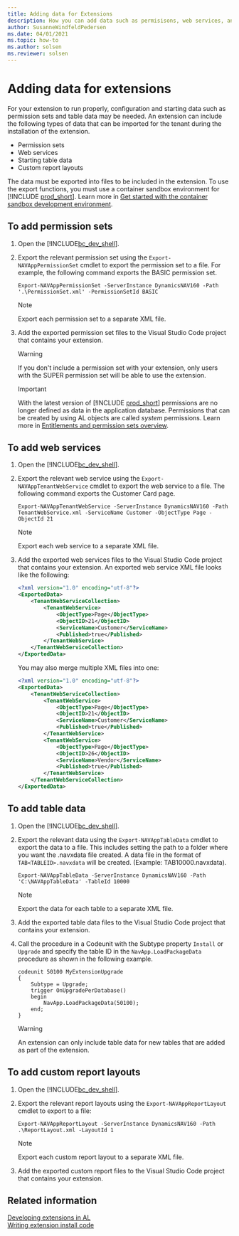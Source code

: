```yaml
---
title: Adding data for Extensions
description: How you can add data such as permisisons, web services, and table data for an extension.
author: SusanneWindfeldPedersen
ms.date: 04/01/2021
ms.topic: how-to
ms.author: solsen
ms.reviewer: solsen
---
```


# Adding data for extensions

For your extension to run properly, configuration and starting data such as permission sets and table data may be needed. An extension can include the following types of data that can be imported for the tenant during the installation of the extension.

- Permission sets
- Web services
- Starting table data
- Custom report layouts

The data must be exported into files to be included in the extension. To use the export functions, you must use a container sandbox environment for [!INCLUDE [prod_short](includes/prod_short.md)]. Learn more in [Get started with the container sandbox development environment](devenv-get-started-container-sandbox.md).

## To add permission sets

1. Open the [!INCLUDE[bc_dev_shell](includes/bc_dev_shell.md)].
2. Export the relevant permission set using the `Export-NAVAppPermissionSet` cmdlet to export the permission set to a file. For example, the following command exports the BASIC permission set.

    `Export-NAVAppPermissionSet -ServerInstance DynamicsNAV160 -Path '.\PermissionSet.xml' -PermissionSetId BASIC`

    > [!NOTE]  
    > Export each permission set to a separate XML file.

3. Add the exported permission set files to the Visual Studio Code project that contains your extension.

    > [!WARNING]  
    > If you don't include a permission set with your extension, only users with the SUPER permission set will be able to use the extension.

    > [!IMPORTANT]  
    > With the latest version of [!INCLUDE [prod_short](includes/prod_short.md)] permissions are no longer defined as data in the application database. Permissions that can be created by using AL objects are called *system* permissions. Learn more in [Entitlements and permission sets overview](devenv-entitlements-and-permissionsets-overview.md).


## To add web services

1. Open the [!INCLUDE[bc_dev_shell](includes/bc_dev_shell.md)].
2. Export the relevant web service using the `Export-NAVAppTenantWebService` cmdlet to export the web service to a file. The following command exports the Customer Card page.

    `Export-NAVAppTenantWebService -ServerInstance DynamicsNAV160 -Path TenantWebService.xml -ServiceName Customer -ObjectType Page -ObjectId 21`

    > [!NOTE]  
    > Export each web service to a separate XML file.

3. Add the exported web services files to the Visual Studio Code project that contains your extension. An exported web service XML file looks like the following:

    ```XML
    <?xml version="1.0" encoding="utf-8"?>
    <ExportedData>
        <TenantWebServiceCollection>
            <TenantWebService>
                <ObjectType>Page</ObjectType>
                <ObjectID>21</ObjectID>
                <ServiceName>Customer</ServiceName>
                <Published>true</Published>
            </TenantWebService>
        </TenantWebServiceCollection>
    </ExportedData>
    ```
    
    You may also merge multiple XML files into one:
    ```XML
    <?xml version="1.0" encoding="utf-8"?>
    <ExportedData>
        <TenantWebServiceCollection>
            <TenantWebService>
                <ObjectType>Page</ObjectType>
                <ObjectID>21</ObjectID>
                <ServiceName>Customer</ServiceName>
                <Published>true</Published>
            </TenantWebService>
            <TenantWebService>
                <ObjectType>Page</ObjectType>
                <ObjectID>26</ObjectID>
                <ServiceName>Vendor</ServiceName>
                <Published>true</Published>
            </TenantWebService>
        </TenantWebServiceCollection>
    </ExportedData>
    ```

## To add table data 

1. Open the [!INCLUDE[bc_dev_shell](includes/bc_dev_shell.md)].
2. Export the relevant data using the `Export-NAVAppTableData` cmdlet to export the data to a file. This includes setting the path to a folder where you want the .navxdata file created. A data file in the format of `TAB<TABLEID>.navxdata` will be created. (Example: TAB10000.navxdata). 

    `Export-NAVAppTableData -ServerInstance DynamicsNAV160 -Path 'C:\NAVAppTableData' -TableId 10000`

    > [!NOTE]  
    > Export the data for each table to a separate XML file.

3. Add the exported table data files to the Visual Studio Code project that contains your extension.
4. Call the procedure in a Codeunit with the Subtype property `Install` or `Upgrade` and specify the table ID  in the `NavApp.LoadPackageData` procedure as shown in the following example.

    ```AL
    codeunit 50100 MyExtensionUpgrade
    {
        Subtype = Upgrade;
        trigger OnUpgradePerDatabase()
        begin
            NavApp.LoadPackageData(50100);
        end;
    }
    ```

    > [!WARNING]
    > An extension can only include table data for new tables that are added as part of the extension.

## To add custom report layouts

1. Open the [!INCLUDE[bc_dev_shell](includes/bc_dev_shell.md)].
2. Export the relevant report layouts using the `Export-NAVAppReportLayout` cmdlet to export to a file:

    `Export-NAVAppReportLayout -ServerInstance DynamicsNAV160 -Path .\ReportLayout.xml -LayoutId 1`

    > [!NOTE]  
    > Export each custom report layout to a separate XML file.

3. Add the exported custom report files to the Visual Studio Code project that contains your extension.

## Related information

[Developing extensions in AL](devenv-dev-overview.md)  
[Writing extension install code](devenv-extension-install-code.md)  
